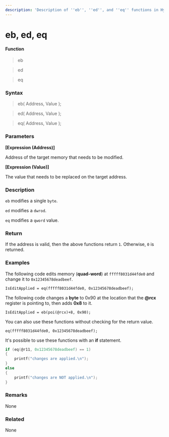 ```yaml
---
description: 'Description of ''eb'', ''ed'', and ''eq'' functions in HyperDbg Scripts'
---
```


# eb, ed, eq

#### Function

> eb

> ed

> eq

### Syntax

> eb\( Address, Value \);

> ed\( Address, Value \);

> eq\( Address, Value \);

### Parameters

**\[Expression \(Address\)\]**

Address of the target memory that needs to be modified.

**\[Expression \(Value\)\]**

The value that needs to be replaced on the target address.

### Description

`eb` modifies a single `byte`.

`ed` modifies a `dwrod`.

`eq` modifies a `qword` value.

### Return

If the address is valid, then the above functions return `1`. Otherwise, `0` is returned.

### Examples

The following code edits memory \(**quad-word**\) at `fffff8031d44fde0` and change it to `0x12345678deadbeef`.

`IsEditApplied = eq(fffff8031d44fde0, 0x12345678deadbeef);`

The following code changes a **byte** to 0x90 at the location that the **@rcx** register is pointing to, then adds **0x8** to it.

`IsEditApplied = eb(poi(@rcx)+8, 0x90);`

You can also use these functions without checking for the return value.

`eq(fffff8031d44fde0, 0x12345678deadbeef);`

It's possible to use these functions with an **if** statement.

```c
if (eq(@r11, 0x12345678deadbeef) == 1) 
{ 
	printf("changes are applied.\n");
}
else 
{
	printf("changes are NOT applied.\n");
}
```

### Remarks

None

### Related

None

